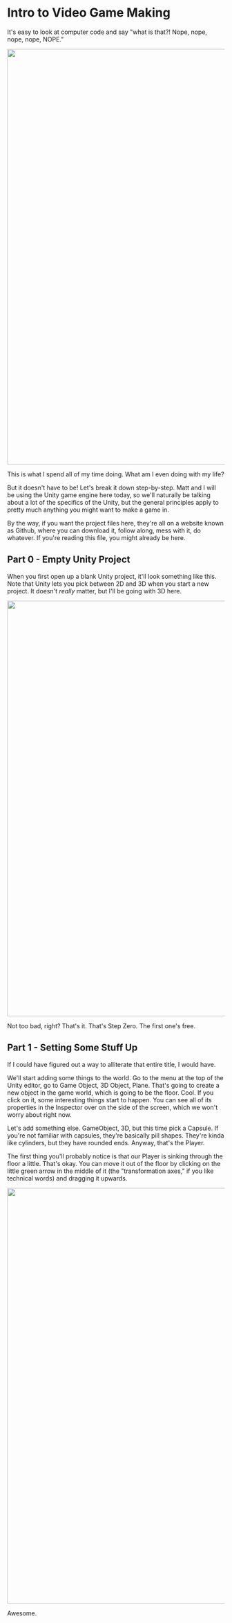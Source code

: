 # Intro to Video Game Making

It's easy to look at computer code and say "what is that?! Nope, nope, nope, nope, NOPE."

<img src="https://i.imgur.com/YEDF7VK.png" width="960">

This is what I spend all of my time doing. What am I even doing with my life?

But it doesn't have to be! Let's break it down step-by-step. Matt and I will be using the Unity game engine here today, so we'll naturally be talking about a lot of the specifics of the Unity, but the general principles apply to pretty much anything you might want to make a game in.

By the way, if you want the project files here, they're all on a website known as Github, where you can download it, follow along, mess with it, do whatever. If you're reading this file, you might already be here.

## Part 0 - Empty Unity Project

When you first open up a blank Unity project, it'll look something like this. Note that Unity lets you pick between 2D and 3D when you start a new project. It doesn't *really* matter, but I'll be going with 3D here.

<img src="https://i.imgur.com/i6urpfI.png" width="960">

Not too bad, right? That's it. That's Step Zero. The first one's free.

## Part 1 - Setting Some Stuff Up

If I could have figured out a way to alliterate that entire title, I would have.

We'll start adding some things to the world. Go to the menu at the top of the Unity editor, go to Game Object, 3D Object, Plane. That's going to create a new object in the game world, which is going to be the floor. Cool. If you click on it, some interesting things start to happen. You can see all of its properties in the Inspector over on the side of the screen, which we won't worry about right now.

Let's add something else. GameObject, 3D, but this time pick a Capsule. If you're not familiar with capsules, they're basically pill shapes. They're kinda like cylinders, but they have rounded ends. Anyway, that's the Player.

The first thing you'll probably notice is that our Player is sinking through the floor a little. That's okay. You can move it out of the floor by clicking on the little green arrow in the middle of it (the "transformation axes," if you like technical words) and dragging it upwards.

<img src="https://i.imgur.com/CuQ1DC8.png" width="960">

Awesome.